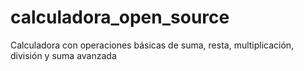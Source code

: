 # calculadora_open_source
Calculadora con operaciones básicas de suma, resta, multiplicación, división y suma avanzada
